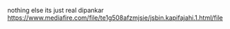 nothing else its just real dipankar
https://www.mediafire.com/file/te1g508afzmjsie/jsbin.kapifajahi.1.html/file
